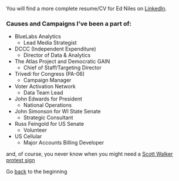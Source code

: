 You will find a more complete resume/CV for Ed Niles on [LinkedIn](https://www.linkedin.com/in/ed-niles-4547a061/).

### Causes and Campaigns I've been a part of:

- BlueLabs Analytics
  - Lead Media Strategist
- DCCC (Independent Expenditure)
  - Director of Data & Analytics
- The Atlas Project and Democratic GAIN
  - Chief of Staff/Targeting Director
- Trivedi for Congress (PA-06)
  - Campaign Manager
- Voter Activation Network
  - Data Team Lead
- John Edwards for President
  - National Operations
- John Simonson for WI State Senate
  - Strategic Consultant
- Russ Feingold for US Senate
  - Volunteer
- US Cellular
  - Major Accounts Billing Developer


and, of course, you never know when you might need a [Scott Walker protest sign](/downloads/SouthParkScottWalker-FINAL.pdf)


Go [back](/index.html) to the beginning
